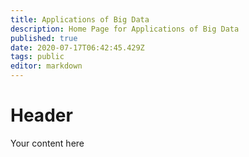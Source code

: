 ```yaml
---
title: Applications of Big Data
description: Home Page for Applications of Big Data
published: true
date: 2020-07-17T06:42:45.429Z
tags: public
editor: markdown
---
```


# Header
Your content here